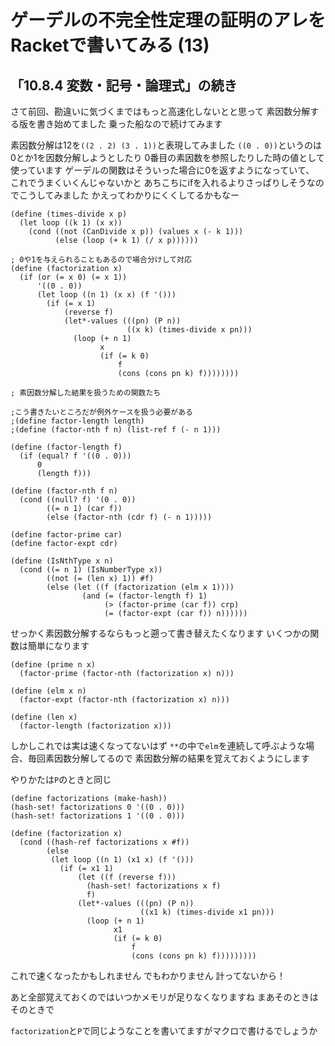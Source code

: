 # ゲーデルの不完全性定理の証明のアレをRacketで書いてみる (13)

## 「10.8.4 変数・記号・論理式」の続き

さて前回、勘違いに気づくまではもっと高速化しないとと思って
素因数分解する版を書き始めてました
乗った船なので続けてみます

素因数分解は12を`((2 . 2) (3 . 1))`と表現してみました
`((0 . 0))`というのは0とか1を因数分解しようとしたり
0番目の素因数を参照したりした時の値として使っています
ゲーデルの関数はそういった場合に0を返すようになっていて、
これでうまくいくんじゃないかと
あちこちにifを入れるよりさっぱりしそうなのでこうしてみました
かえってわかりにくくしてるかもなー

```
(define (times-divide x p)
  (let loop ((k 1) (x x))
    (cond ((not (CanDivide x p)) (values x (- k 1)))
          (else (loop (+ k 1) (/ x p))))))

; 0や1を与えられることもあるので場合分けして対応
(define (factorization x)
  (if (or (= x 0) (= x 1))
      '((0 . 0))
      (let loop ((n 1) (x x) (f '()))
        (if (= x 1)
            (reverse f)
            (let*-values (((pn) (P n))
                          ((x k) (times-divide x pn)))
              (loop (+ n 1)
                    x
                    (if (= k 0)
                        f
                        (cons (cons pn k) f))))))))

; 素因数分解した結果を扱うための関数たち

;こう書きたいところだが例外ケースを扱う必要がある
;(define factor-length length)
;(define (factor-nth f n) (list-ref f (- n 1)))

(define (factor-length f)
  (if (equal? f '((0 . 0)))
      0
      (length f)))

(define (factor-nth f n)
  (cond ((null? f) '(0 . 0))
        ((= n 1) (car f))
        (else (factor-nth (cdr f) (- n 1)))))

(define factor-prime car)
(define factor-expt cdr)

(define (IsNthType x n)
  (cond ((= n 1) (IsNumberType x))
        ((not (= (len x) 1)) #f)
        (else (let ((f (factorization (elm x 1))))
                (and (= (factor-length f) 1)
                     (> (factor-prime (car f)) crp)
                     (= (factor-expt (car f)) n))))))
```

せっかく素因数分解するならもっと遡って書き替えたくなります
いくつかの関数は簡単になります

```
(define (prime n x)
  (factor-prime (factor-nth (factorization x) n)))

(define (elm x n)
  (factor-expt (factor-nth (factorization x) n)))

(define (len x)
  (factor-length (factorization x)))
```

しかしこれでは実は速くなってないはず
`**`の中で`elm`を連続して呼ぶような場合、毎回素因数分解してるので
素因数分解の結果を覚えておくようにします

やりかたは`P`のときと同じ

```
(define factorizations (make-hash))
(hash-set! factorizations 0 '((0 . 0)))
(hash-set! factorizations 1 '((0 . 0)))

(define (factorization x)
  (cond ((hash-ref factorizations x #f))
        (else
         (let loop ((n 1) (x1 x) (f '()))
           (if (= x1 1)
               (let ((f (reverse f)))
                 (hash-set! factorizations x f)
                 f)
               (let*-values (((pn) (P n))
                             ((x1 k) (times-divide x1 pn)))
                 (loop (+ n 1)
                       x1
                       (if (= k 0)
                           f
                           (cons (cons pn k) f)))))))))
```

これで速くなったかもしれません
でもわかりません
計ってないから！

あと全部覚えておくのではいつかメモリが足りなくなりますね
まあそのときはそのときで

`factorization`と`P`で同じようなことを書いてますがマクロで書けるでしょうか


